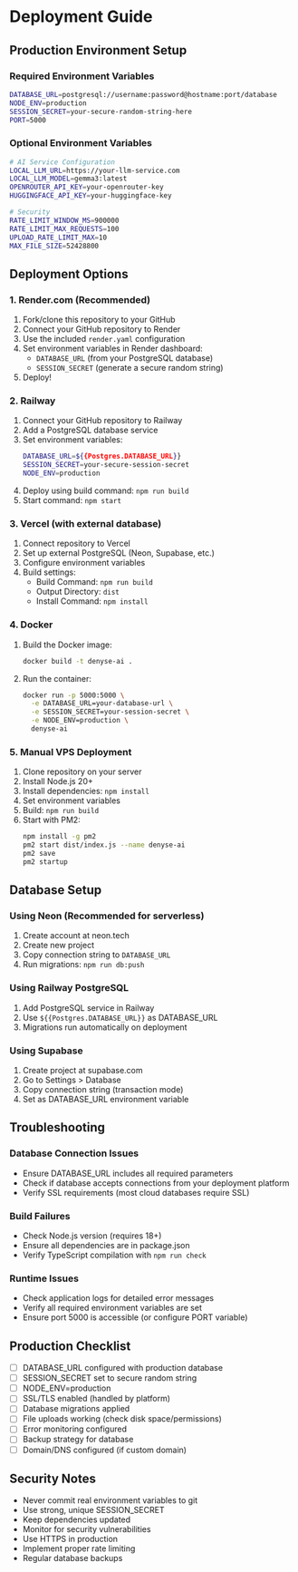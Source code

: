 # Deployment Guide

## Production Environment Setup

### Required Environment Variables

```bash
DATABASE_URL=postgresql://username:password@hostname:port/database
NODE_ENV=production
SESSION_SECRET=your-secure-random-string-here
PORT=5000
```

### Optional Environment Variables

```bash
# AI Service Configuration
LOCAL_LLM_URL=https://your-llm-service.com
LOCAL_LLM_MODEL=gemma3:latest
OPENROUTER_API_KEY=your-openrouter-key
HUGGINGFACE_API_KEY=your-huggingface-key

# Security
RATE_LIMIT_WINDOW_MS=900000
RATE_LIMIT_MAX_REQUESTS=100
UPLOAD_RATE_LIMIT_MAX=10
MAX_FILE_SIZE=52428800
```

## Deployment Options

### 1. Render.com (Recommended)

1. Fork/clone this repository to your GitHub
2. Connect your GitHub repository to Render
3. Use the included `render.yaml` configuration
4. Set environment variables in Render dashboard:
   - `DATABASE_URL` (from your PostgreSQL database)
   - `SESSION_SECRET` (generate a secure random string)
5. Deploy!

### 2. Railway

1. Connect your GitHub repository to Railway
2. Add a PostgreSQL database service
3. Set environment variables:
   ```bash
   DATABASE_URL=${{Postgres.DATABASE_URL}}
   SESSION_SECRET=your-secure-session-secret
   NODE_ENV=production
   ```
4. Deploy using build command: `npm run build`
5. Start command: `npm start`

### 3. Vercel (with external database)

1. Connect repository to Vercel
2. Set up external PostgreSQL (Neon, Supabase, etc.)
3. Configure environment variables
4. Build settings:
   - Build Command: `npm run build`
   - Output Directory: `dist`
   - Install Command: `npm install`

### 4. Docker

1. Build the Docker image:
   ```bash
   docker build -t denyse-ai .
   ```

2. Run the container:
   ```bash
   docker run -p 5000:5000 \
     -e DATABASE_URL=your-database-url \
     -e SESSION_SECRET=your-session-secret \
     -e NODE_ENV=production \
     denyse-ai
   ```

### 5. Manual VPS Deployment

1. Clone repository on your server
2. Install Node.js 20+
3. Install dependencies: `npm install`
4. Set environment variables
5. Build: `npm run build`
6. Start with PM2:
   ```bash
   npm install -g pm2
   pm2 start dist/index.js --name denyse-ai
   pm2 save
   pm2 startup
   ```

## Database Setup

### Using Neon (Recommended for serverless)

1. Create account at neon.tech
2. Create new project
3. Copy connection string to `DATABASE_URL`
4. Run migrations: `npm run db:push`

### Using Railway PostgreSQL

1. Add PostgreSQL service in Railway
2. Use `${{Postgres.DATABASE_URL}}` as DATABASE_URL
3. Migrations run automatically on deployment

### Using Supabase

1. Create project at supabase.com
2. Go to Settings > Database
3. Copy connection string (transaction mode)
4. Set as DATABASE_URL environment variable

## Troubleshooting

### Database Connection Issues
- Ensure DATABASE_URL includes all required parameters
- Check if database accepts connections from your deployment platform
- Verify SSL requirements (most cloud databases require SSL)

### Build Failures
- Check Node.js version (requires 18+)
- Ensure all dependencies are in package.json
- Verify TypeScript compilation with `npm run check`

### Runtime Issues
- Check application logs for detailed error messages
- Verify all required environment variables are set
- Ensure port 5000 is accessible (or configure PORT variable)

## Production Checklist

- [ ] DATABASE_URL configured with production database
- [ ] SESSION_SECRET set to secure random string
- [ ] NODE_ENV=production
- [ ] SSL/TLS enabled (handled by platform)
- [ ] Database migrations applied
- [ ] File uploads working (check disk space/permissions)
- [ ] Error monitoring configured
- [ ] Backup strategy for database
- [ ] Domain/DNS configured (if custom domain)

## Security Notes

- Never commit real environment variables to git
- Use strong, unique SESSION_SECRET
- Keep dependencies updated
- Monitor for security vulnerabilities
- Use HTTPS in production
- Implement proper rate limiting
- Regular database backups